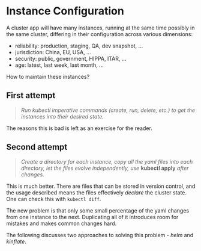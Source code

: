 # Instance Configuration

A cluster app will have many instances, running at the
same time possibly in the same cluster, differing in
their configuration across various dimensions:

* reliability: production, staging, QA, dev snapshot, ...
* jurisdiction: China, EU, USA, ...
* security:  public, government, HIPPA, ITAR, ...
* age: latest, last week, last month, ...

How to maintain these instances?

## First attempt

> _Run kubectl imperative commands (create, run,
> delete, etc.) to get the instances into their desired
> state._

The reasons this is bad is left as an exercise for the reader.

## Second attempt

> _Create a directory for each instance,
> copy all the yaml files into each directory,
> let the files evolve independently, use_
> __kubectl apply__ _after changes._

This is much better. There are files that can be stored
in version control, and the usage described means the
files effectively _declare_ the cluster state. One
can check this with `kubectl diff`.

The new problem is that only some small percentage of
the yaml changes from one instance to the next.
Duplicating all of it introduces room for mistakes and
makes common changes hard.

The following discusses two approaches to solving
this problem - _helm_ and _kinflate_.
